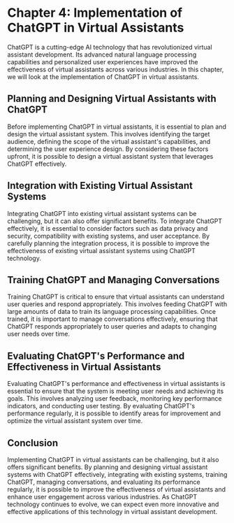 Chapter 4: Implementation of ChatGPT in Virtual Assistants
==========================================================

ChatGPT is a cutting-edge AI technology that has revolutionized virtual assistant development. Its advanced natural language processing capabilities and personalized user experiences have improved the effectiveness of virtual assistants across various industries. In this chapter, we will look at the implementation of ChatGPT in virtual assistants.

Planning and Designing Virtual Assistants with ChatGPT
------------------------------------------------------

Before implementing ChatGPT in virtual assistants, it is essential to plan and design the virtual assistant system. This involves identifying the target audience, defining the scope of the virtual assistant's capabilities, and determining the user experience design. By considering these factors upfront, it is possible to design a virtual assistant system that leverages ChatGPT effectively.

Integration with Existing Virtual Assistant Systems
---------------------------------------------------

Integrating ChatGPT into existing virtual assistant systems can be challenging, but it can also offer significant benefits. To integrate ChatGPT effectively, it is essential to consider factors such as data privacy and security, compatibility with existing systems, and user acceptance. By carefully planning the integration process, it is possible to improve the effectiveness of existing virtual assistant systems using ChatGPT technology.

Training ChatGPT and Managing Conversations
-------------------------------------------

Training ChatGPT is critical to ensure that virtual assistants can understand user queries and respond appropriately. This involves feeding ChatGPT with large amounts of data to train its language processing capabilities. Once trained, it is important to manage conversations effectively, ensuring that ChatGPT responds appropriately to user queries and adapts to changing user needs over time.

Evaluating ChatGPT's Performance and Effectiveness in Virtual Assistants
------------------------------------------------------------------------

Evaluating ChatGPT's performance and effectiveness in virtual assistants is essential to ensure that the system is meeting user needs and achieving its goals. This involves analyzing user feedback, monitoring key performance indicators, and conducting user testing. By evaluating ChatGPT's performance regularly, it is possible to identify areas for improvement and optimize the virtual assistant system over time.

Conclusion
----------

Implementing ChatGPT in virtual assistants can be challenging, but it also offers significant benefits. By planning and designing virtual assistant systems with ChatGPT effectively, integrating with existing systems, training ChatGPT, managing conversations, and evaluating its performance regularly, it is possible to improve the effectiveness of virtual assistants and enhance user engagement across various industries. As ChatGPT technology continues to evolve, we can expect even more innovative and effective applications of this technology in virtual assistant development.
